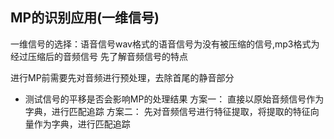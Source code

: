 ## MP的识别应用(一维信号)
一维信号的选择：语音信号wav格式的语音信号为没有被压缩的信号,mp3格式为经过压缩后的音频信号
先了解音频信号的特点


进行MP前需要先对音频进行预处理，去除首尾的静音部分
- 测试信号的平移是否会影响MP的处理结果
方案一：
直接以原始音频信号作为字典，进行匹配追踪
方案二：
先对音频信号进行特征提取，将提取的特征向量作为字典，进行匹配追踪
